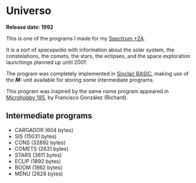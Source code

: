 # Universo

**Release date: 1992**

This is one of the programs I made for my [Spectrum +2A](https://en.wikipedia.org/wiki/ZX_Spectrum#ZX_Spectrum_+2A).

It is a sort of *spacepedia* with information about the solar system, the constelations, the comets, the stars, the eclipses, and the space exploration launchings planned up until 2001.

The program was completely implemented in [Sinclair BASIC](https://en.wikipedia.org/wiki/Sinclair_BASIC), making use of the ***M:*** unit available for storing some intermediate programs.

This program was inspired by the same name program appeared in [Microhobby 195](https://microhobby.speccy.cz/mhf/195/MH195_62.jpg), by Francisco González (Richard).

## Intermediate programs
- CARGADOR   (604 bytes)
- SIS        (15031 bytes)
- CONS       (32892 bytes)
- COMETS     (2631 bytes)
- STARS      (3611 bytes)
- ECLIP      (1892 bytes)
- BOOM       (1862 bytes)
- MENU       (2628 bytes)
